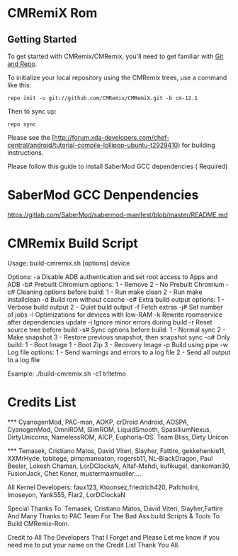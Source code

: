 CMRemiX Rom
===========

Getting Started
---------------

To get started with CMRemix/CMRemix, you'll need to get
familiar with [Git and Repo](http://source.android.com/source/using-repo.html).

To initialize your local repository using the CMRemix trees, use a command like this:

    repo init -u git://github.com/CMRemix/CMRemiX.git -b cm-12.1

Then to sync up:

    repo sync

Please see the [http://forum.xda-developers.com/chef-central/android/tutorial-compile-lollipop-ubuntu-t2929410) for building instructions.

Please follow this guide to install SaberMod GCC dependencies ( Required)

SaberMod GCC Denpendencies
==========================

https://gitlab.com/SaberMod/sabermod-manifest/blob/master/README.md


CMRemix Build Script
====================

Usage:
  build-cmremix.sh [options] device

  Options:
    -a  Disable ADB authentication and set root access to Apps and ADB
    -b# Prebuilt Chromium options:
        1 - Remove
        2 - No Prebuilt Chromium
    -c# Cleaning options before build:
        1 - Run make clean
        2 - Run make installclean
    -d  Build rom without ccache
    -e# Extra build output options:
        1 - Verbose build output
        2 - Quiet build output
    -f  Fetch extras
    -j# Set number of jobs
    -l  Optimizations for devices with low-RAM
    -k  Rewrite roomservice after dependencies update
    -i  Ignore minor errors during build
    -r  Reset source tree before build
    -s# Sync options before build:
        1 - Normal sync
        2 - Make snapshot
        3 - Restore previous snapshot, then snapshot sync
    -o# Only build:
        1 - Boot Image
        1 - Boot Zip
        3 - Recovery Image 
    -p  Build using pipe
    -w  Log file options:
        1 - Send warnings and errors to a log file
        2 - Send all output to a log file

  Example:
    ./build-cmremix.sh -c1 trltetmo

Credits List
============

*** CyanogenMod, PAC-man, AOKP, crDroid Android, AOSPA, CyanogenMod, OmniROM, SlimROM, LiquidSmooth, SpasilliumNexus, DirtyUnicorns, NamelessROM, AICP, Euphoria-OS. Team Bliss, Dirty Unicon

*** Temasek, Cristiano Matos, David Viteri, Slayher, Fattire, gekkehenkie11, XXMrHyde, tobitege, pimpmaneaton, rogersb11, NL-BlackDragon, Paul Beeler, Lokesh Chaman, LorDClockaN, Altaf-Mahdi, kufikugel, dankoman30, FusionJack, Chet Kener, mustermaxmueller....

All Kernel Developers: faux123, Ktoonsez,friedrich420, Pafcholini, Imoseyon, Yank555, Flar2, LorDClockaN 

Special Thanks To: Temasek, Cristiano Matos, David Viteri, Slayher,Fattire And Many Thanks to PAC Team For The Bad Ass build Scripts & Tools To Build CMRemix-Rom.

Credit to All The Developers That I Forget and Please Let me know if you need me to put your name on the Credit List Thank You All.
